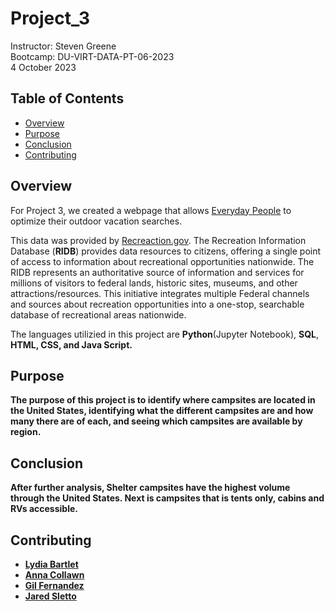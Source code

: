 # Project_3 
Instructor:  Steven Greene  
Bootcamp:  DU-VIRT-DATA-PT-06-2023  
4 October 2023  

## Table of Contents
- [Overview](#Overview)
- [Purpose](#Purpose)
- [Conclusion](#Conclusion)
- [Contributing](#contributing)
  
## Overview

For Project 3, we created a webpage that allows <a href="https://www.youtube.com/watch?v=YUUhDoCx8zc" target="_blank">Everyday People</a> to optimize their outdoor vacation searches. 

This data was provided by <a href="https://ridb.recreation.gov/landing" target="_blank">Recreaction.gov</a>. The Recreation Information Database (<b>RIDB</b>) provides data resources to citizens, offering a single point of access to information about recreational opportunities nationwide. The RIDB represents an authoritative source of information and services for millions of visitors to federal lands, historic sites, museums, and other attractions/resources. This initiative integrates multiple Federal channels and sources about recreation opportunities into a one-stop, searchable database of recreational areas nationwide.

The languages utilizied in this project are <b>Python</b>(Jupyter Notebook), <b>SQL</b>, <b>HTML<b/>, <b>CSS</b>, and <b>Java Script</b>.

## Purpose

The purpose of this project is to identify where campsites are located in the United States, identifying what the different campsites are and how many there are of each, and seeing which campsites are available by region. 

## Conclusion

 After further analysis, Shelter campsites have the highest volume through the United States. Next is campsites that is tents only, cabins and RVs accessible. 

## Contributing
- <a href="https://www.github.com/lydiab72/" target="_blank">Lydia Bartlet</a>
- <a href="https://www.github.com/acollawn/" target="_blank">Anna Collawn</a>
- <a href="https://www.github.com/That1Guy94/" target="_blank">Gil Fernandez</a>
- <a href="https://www.github.com/jaredsletto/" target="_blank">Jared Sletto</a>  
